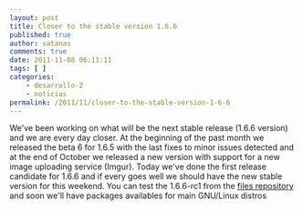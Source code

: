```yaml
---
layout: post
title: Closer to the stable version 1.6.6
published: true
author: satanas
comments: true
date: 2011-11-08 06:11:11
tags: [ ]
categories:
    - desarrollo-2
    - noticias
permalink: /2011/11/closer-to-the-stable-version-1-6-6
---
```

[][1] We've been working on what will be the next stable release (1.6.6 version) and we are every day closer. At the beginning of the past month we released the beta 6 for 1.6.5 with the last fixes to minor issues detected and at the end of October we released a new version with support for a new image uploading service (Imgur). Today we've done the first release candidate for 1.6.6 and if every goes well we should have the new stable version for this weekend. You can test the 1.6.6-rc1 from the [files repository][2] and soon we'll have packages availables for main GNU/Linux distros

 [1]: http://turpial.org.ve/wp-content/uploads/2011/11/working.png
 [2]: http://turpial.org.ve/files/sources/development/turpial-1.6.6-rc1.tar.gz